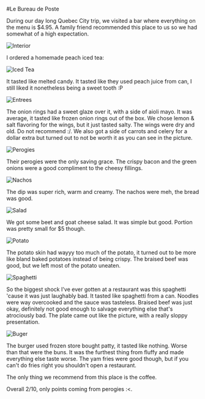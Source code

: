 #Le Bureau de Poste

During our day long Quebec City trip, we visited a bar where everything on the menu is $4.95. A family friend recommended this place to us so we had somewhat of a high expectation.

![Interior](../images/food/quebec_city/le_bureau_de_poste/4.jpg "Interior")

I ordered a homemade peach iced tea:

![Iced Tea](../images/food/quebec_city/le_bureau_de_poste/6.jpg "Iced Tea")

It tasted like melted candy. It tasted like they used peach juice from can, I still liked it nonetheless being a sweet tooth :P

![Entrees](../images/food/quebec_city/le_bureau_de_poste/8.jpg "Entrees")

The onion rings had a sweet glaze over it, with a side of aioli mayo. It was average, it tasted like frozen onion rings out of the box.
We chose lemon & salt flavoring for the wings, but it just tasted salty. The wings were dry and old. Do not recommend :/. We also got a side of carrots and celery for a dollar extra but turned out to not be worth it as you can see in the picture.

![Perogies](../images/food/quebec_city/le_bureau_de_poste/9.jpg "Perogies")

Their perogies were the only saving grace. The crispy bacon and the green onions were a good compliment to the cheesy fillings.

![Nachos](../images/food/quebec_city/le_bureau_de_poste/10.jpg "Nachos")

The dip was super rich, warm and creamy. The nachos were meh, the bread was good.

![Salad](../images/food/quebec_city/le_bureau_de_poste/11.jpg "Salad")

We got some beet and goat cheese salad. It was simple but good. Portion was pretty small for $5 though.

![Potato](../images/food/quebec_city/le_bureau_de_poste/12.jpg "Potato")

The potato skin had wayyy too much of the potato, it turned out to be more like bland baked potatoes instead of being crispy. The braised beef was good, but we left most of the potato uneaten.

![Spaghetti](../images/food/quebec_city/le_bureau_de_poste/15.jpg "Spaghetti")

So the biggest shock I've ever gotten at a restaurant was this spaghetti 'cause it was just laughably bad. It tasted like spaghetti from a can. Noodles were way overcooked and the sauce was tasteless. Braised beef was just okay, definitely not good enough to salvage everything else that's atrociously bad. The plate came out like the picture, with a really sloppy presentation.

![Buger](../images/food/quebec_city/le_bureau_de_poste/16.jpg "Burger")

The burger used frozen store bought patty, it tasted like nothing. Worse than that were the buns. It was the furthest thing from fluffy and made everything else taste worse. The yam fries were good though, but if you can't do fries right you shouldn't open a restaurant.

The only thing we recommend from this place is the coffee.

Overall 2/10, only points coming from perogies :<.